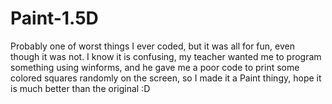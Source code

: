 # Paint-1.5D
Probably one of worst things I ever coded, but it was all for fun, even though it was not. I know it is confusing, my teacher wanted me to program something using winforms, and he gave me a poor code to print some colored squares randomly on the screen, so I made it a Paint thingy, hope it is much better than the original :D
